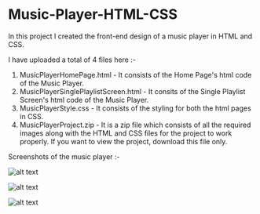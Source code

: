 # Music-Player-HTML-CSS
In this project I created the front-end design of a music player in HTML and CSS.

I have uploaded a total of 4 files here :-
1. MusicPlayerHomePage.html - It consists of the Home Page's html code of the Music Player.
2. MusicPlayerSinglePlaylistScreen.html - It consits of the Single Playlist Screen's html code of the Music Player.
3. MusicPlayerStyle.css - It consists of the styling for both the html pages in CSS.
4. MusicPlayerProject.zip - It is a zip file which consists of all the required images along with the HTML and CSS files for the project to work properly. If you want to view the project, download this file only.


Screenshots of the music player :-

![alt text](https://raw.githubusercontent.com/rajarshisg/Music-Player-HTML-CSS/main/Screenshots/IMG1.PNG)


![alt text](https://raw.githubusercontent.com/rajarshisg/Music-Player-HTML-CSS/main/Screenshots/IMG2.PNG)


![alt text](https://raw.githubusercontent.com/rajarshisg/Music-Player-HTML-CSS/main/Screenshots/IMG3.PNG)
